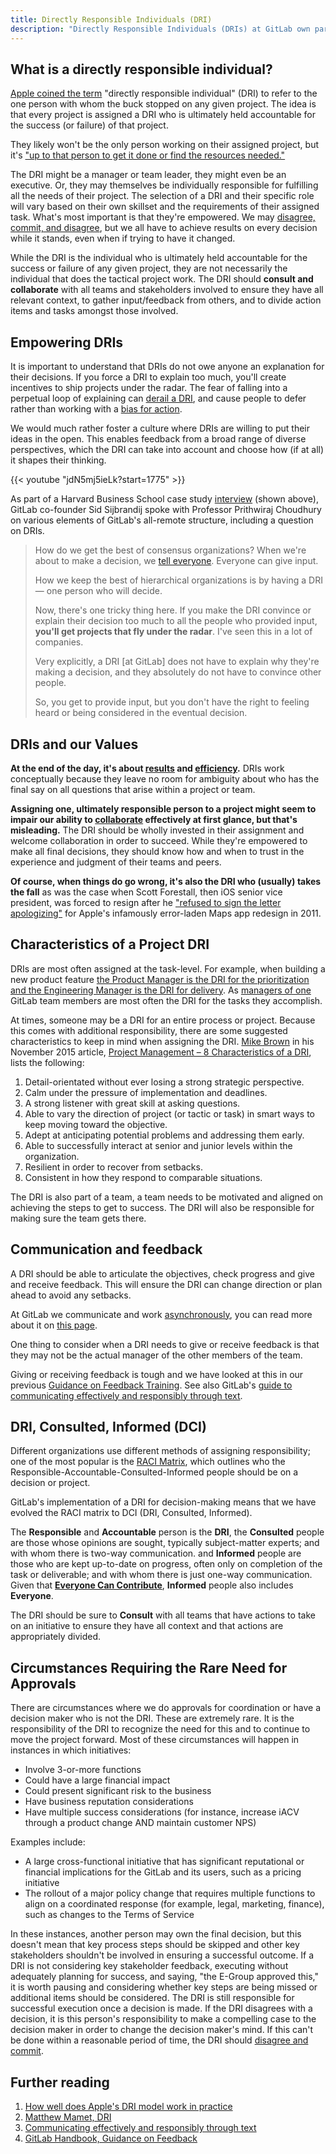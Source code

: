 ```yaml
---
title: Directly Responsible Individuals (DRI)
description: "Directly Responsible Individuals (DRIs) at GitLab own particular projects, initiatives, or activity."
---
```


## What is a directly responsible individual?

[Apple coined the term](https://fortune.com/article/how-apple-works-inside-the-worlds-biggest-startup/) "directly responsible individual" (DRI) to refer to the one person with whom the buck stopped on any given project.
The idea is that every project is assigned a DRI who is ultimately held accountable for the success (or failure) of that project.

They likely won't be the only person working on their assigned project, but it's ["up to that person to get it done or find the resources needed."](https://originalfuzz.com/blogs/magazine/83782148-the-directly-responsible-individual)

The DRI might be a manager or team leader, they might even be an executive.
Or, they may themselves be individually responsible for fulfilling all the needs of their project.
The selection of a DRI and their specific role will vary based on their own skillset and the requirements of their assigned task.
What's most important is that they're empowered.
We may [disagree, commit, and disagree](/handbook/values/#disagree-and-commit), but we all have to achieve results on every decision while it stands, even when if trying to have it changed.

While the DRI is the individual who is ultimately held accountable for the success or failure of any given project, they are not necessarily the individual that does the tactical project work. The DRI should **consult and collaborate** with all teams and stakeholders involved to ensure they have all relevant context, to gather input/feedback from others, and to divide action items and tasks amongst those involved.

## Empowering DRIs

It is important to understand that DRIs do not owe anyone an explanation for their decisions. If you force a DRI to explain too much, you'll create incentives to ship projects under the radar. The fear of falling into a perpetual loop of explaining can [derail a DRI](/handbook/values/#five-dysfunctions), and cause people to defer rather than working with a [bias for action](/handbook/values/#operate-with-a-bias-for-action).

We would much rather foster a culture where DRIs are willing to put their ideas in the open. This enables feedback from a broad range of diverse perspectives, which the DRI can take into account and choose how (if at all) it shapes their thinking.

{{< youtube "jdN5mj5ieLk?start=1775" >}}

As part of a Harvard Business School case study [interview](https://youtu.be/jdN5mj5ieLk) (shown above), GitLab co-founder Sid Sijbrandij spoke with Professor Prithwiraj Choudhury on various elements of GitLab's all-remote structure, including a question on DRIs.

> How do we get the best of consensus organizations? When we're about to make a decision, we [tell everyone](/handbook/communication/). Everyone can give input.
>
> How we keep the best of hierarchical organizations is by having a DRI — one person who will decide.
>
> Now, there's one tricky thing here. If you make the DRI convince or explain their decision too much to all the people who provided input, **you'll get projects that fly under the radar**. I've seen this in a lot of companies.
>
> Very explicitly, a DRI [at GitLab] does not have to explain why they're making a decision, and they absolutely do not have to convince other people.
>
> So, you get to provide input, but you don't have the right to feeling heard or being considered in the eventual decision.

## DRIs and our Values

**At the end of the day, it's about [results](/handbook/values/#results) and [efficiency](/handbook/values/#efficiency).**
DRIs work conceptually because they leave no room for ambiguity about who has the final say on all questions that arise within a project or team.

**Assigning one, ultimately responsible person to a project might seem to impair our ability to [collaborate](/handbook/values/#collaboration) effectively at first glance, but that's misleading.**
The DRI should be wholly invested in their assignment and welcome collaboration in order to succeed.
While they're empowered to make all final decisions, they should know how and when to trust in the experience and judgment of their teams and peers.

**Of course, when things do go wrong, it's also the DRI who (usually) takes the fall** as was the case when Scott Forestall, then iOS senior vice president, was forced to resign after he ["refused to sign the letter apologizing"](https://fortune.com/2012/10/29/inside-apples-major-shakeup/) for Apple's infamously error-laden Maps app redesign in 2011.

## Characteristics of a Project DRI

DRIs are most often assigned at the task-level. For example, when building a new product feature [the Product Manager is the DRI for the prioritization and the Engineering Manager is the DRI for delivery](/handbook/product/product-processes/#working-with-your-group). As [managers of one](/handbook/values/#managers-of-one) GitLab team members are most often the DRI for the tasks they accomplish.

At times, someone may be a DRI for an entire process or project. Because this comes with additional responsibility, there are some suggested characteristics to keep in mind when assigning the DRI.
[Mike Brown](https://www.brainzooming.com/team#MikeBrownBio) in his November 2015 article, [Project Management – 8 Characteristics of a DRI](https://www.brainzooming.com/blog/project-management-8-chracteristics-of-a-dri), lists the following:

1. Detail-orientated without ever losing a strong strategic perspective.
1. Calm under the pressure of implementation and deadlines.
1. A strong listener with great skill at asking questions.
1. Able to vary the direction of project (or tactic or task) in smart ways to keep moving toward the objective.
1. Adept at anticipating potential problems and addressing them early.
1. Able to successfully interact at senior and junior levels within the organization.
1. Resilient in order to recover from setbacks.
1. Consistent in how they respond to comparable situations.

The DRI is also part of a team, a team needs to be motivated and aligned on achieving the steps to get to success.
The DRI will also be responsible for making sure the team gets there.

## Communication and feedback

A DRI should be able to articulate the objectives, check progress and give and receive feedback.
This will ensure the DRI can change direction or plan ahead to avoid any setbacks.

At GitLab we communicate and work [asynchronously](/handbook/company/culture/all-remote/management/#asynchronous), you can read more about it on [this page](/handbook/communication/).

One thing to consider when a DRI needs to give or receive feedback is that they may not be the actual manager of the other members of the team.

Giving or receiving feedback is tough and we have looked at this in our previous [Guidance on Feedback Training](/handbook/people-group/guidance-on-feedback/). See also GitLab's [guide to communicating effectively and responsibly through text](/handbook/company/culture/all-remote/effective-communication/).

## DRI, Consulted, Informed (DCI)

Different organizations use different methods of assigning responsibility; one of the most popular is the [RACI Matrix](https://en.wikipedia.org/wiki/Responsibility_assignment_matrix), which outlines who the Responsible-Accountable-Consulted-Informed people should be on a decision or project.

GitLab's implementation of a DRI for decision-making means that we have evolved the RACI matrix to DCI (DRI, Consulted, Informed).

The **Responsible** and **Accountable** person is the **DRI**, the **Consulted** people are those whose opinions are sought, typically subject-matter experts; and with whom there is two-way communication. and **Informed** people are those who are kept up-to-date on progress, often only on completion of the task or deliverable; and with whom there is just one-way communication. Given that [**Everyone Can Contribute**](/handbook/company/mission/#mission), **Informed** people also includes **Everyone**.

The DRI should be sure to **Consult** with all teams that have actions to take on an initiative to ensure they have all context and that actions are appropriately divided.

## Circumstances Requiring the Rare Need for Approvals

There are circumstances where we do approvals for coordination or have a decision maker who is not the DRI. These are extremely rare. It is the responsibility of the DRI to recognize the need for this and to continue to move the project forward. Most of these circumstances will happen in instances in which initiatives:

- Involve 3-or-more functions
- Could have a large financial impact
- Could present significant risk to the business
- Have business reputation considerations
- Have multiple success considerations (for instance, increase iACV through a product change AND maintain customer NPS)

Examples include:

- A large cross-functional initiative that has significant reputational or financial implications for the GitLab and its users, such as a pricing initiative
- The rollout of a major policy change that requires multiple functions to align on a coordinated response (for example, legal, marketing, finance), such as changes to the Terms of Service

In these instances, another person may own the final decision, but this doesn't mean that key process steps should be skipped and other key stakeholders shouldn't be involved in ensuring a successful outcome. If a DRI is not considering key stakeholder feedback, executing without adequately planning for success, and saying, "the E-Group approved this," it is worth pausing and considering whether key steps are being missed or additional items should be considered. The DRI is still responsible for successful execution once a decision is made. If the DRI disagrees with a decision, it is this person's responsibility to make a compelling case to the decision maker in order to change the decision maker's mind. If this can't be done within a reasonable period of time, the DRI should [disagree and commit](/handbook/values/#transparency-competency).

## Further reading

1. [How well does Apple's DRI model work in practice](https://www.forbes.com/sites/quora/2012/10/02/how-well-does-apples-directly-responsible-individual-dri-model-work-in-practice/#4d83402d194c)
1. [Matthew Mamet, DRI](https://medium.com/@mmamet/directly-responsible-individuals-f5009f465da4)
1. [Communicating effectively and responsibly through text](/handbook/company/culture/all-remote/effective-communication/)
1. [GitLab Handbook, Guidance on Feedback](/handbook/people-group/guidance-on-feedback/)

